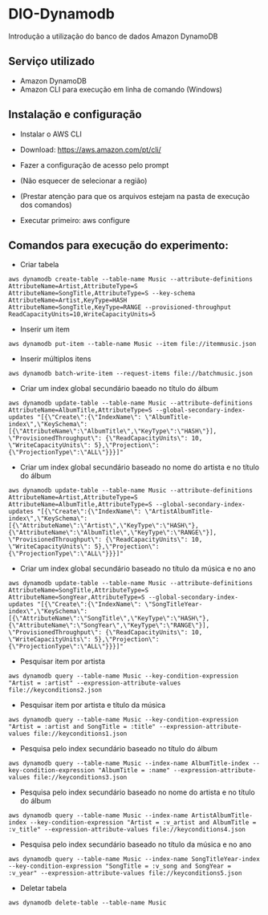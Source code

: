 # DIO-Dynamodb
Introdução a utilização do banco de dados Amazon DynamoDB 

## Serviço utilizado
  - Amazon DynamoDB
  - Amazon CLI para execução em linha de comando (Windows)
 
 ## Instalação e configuração
  - Instalar o AWS CLI
  - Download: https://aws.amazon.com/pt/cli/
 
  - Fazer a configuração de acesso pelo prompt
  - (Não esquecer de selecionar a região)
  - (Prestar atenção para que os arquivos estejam na pasta de execução dos comandos)
  - Executar primeiro: aws configure
 
## Comandos para execução do experimento:

- Criar tabela
```
aws dynamodb create-table --table-name Music --attribute-definitions AttributeName=Artist,AttributeType=S AttributeName=SongTitle,AttributeType=S --key-schema AttributeName=Artist,KeyType=HASH AttributeName=SongTitle,KeyType=RANGE --provisioned-throughput ReadCapacityUnits=10,WriteCapacityUnits=5

```

- Inserir um item
```
aws dynamodb put-item --table-name Music --item file://itemmusic.json

```

- Inserir múltiplos itens
```
aws dynamodb batch-write-item --request-items file://batchmusic.json
```

- Criar um index global secundário baeado no título do álbum
```
aws dynamodb update-table --table-name Music --attribute-definitions AttributeName=AlbumTitle,AttributeType=S --global-secondary-index-updates "[{\"Create\":{\"IndexName\": \"AlbumTitle-index\",\"KeySchema\":[{\"AttributeName\":\"AlbumTitle\",\"KeyType\":\"HASH\"}], \"ProvisionedThroughput\": {\"ReadCapacityUnits\": 10, \"WriteCapacityUnits\": 5},\"Projection\":{\"ProjectionType\":\"ALL\"}}}]"
```

- Criar um index global secundário baseado no nome do artista e no título do álbum
```
aws dynamodb update-table --table-name Music --attribute-definitions AttributeName=Artist,AttributeType=S AttributeName=AlbumTitle,AttributeType=S --global-secondary-index-updates "[{\"Create\":{\"IndexName\": \"ArtistAlbumTitle-index\",\"KeySchema\":[{\"AttributeName\":\"Artist\",\"KeyType\":\"HASH\"}, {\"AttributeName\":\"AlbumTitle\",\"KeyType\":\"RANGE\"}], \"ProvisionedThroughput\": {\"ReadCapacityUnits\": 10, \"WriteCapacityUnits\": 5},\"Projection\":{\"ProjectionType\":\"ALL\"}}}]"
```

- Criar um index global secundário baseado no título da música e no ano
```
aws dynamodb update-table --table-name Music --attribute-definitions AttributeName=SongTitle,AttributeType=S AttributeName=SongYear,AttributeType=S --global-secondary-index-updates "[{\"Create\":{\"IndexName\": \"SongTitleYear-index\",\"KeySchema\":[{\"AttributeName\":\"SongTitle\",\"KeyType\":\"HASH\"}, {\"AttributeName\":\"SongYear\",\"KeyType\":\"RANGE\"}], \"ProvisionedThroughput\": {\"ReadCapacityUnits\": 10, \"WriteCapacityUnits\": 5},\"Projection\":{\"ProjectionType\":\"ALL\"}}}]"
```

- Pesquisar item por artista
```
aws dynamodb query --table-name Music --key-condition-expression "Artist = :artist" --expression-attribute-values file://keyconditions2.json 
```

- Pesquisar item por artista e título da música
```
aws dynamodb query --table-name Music --key-condition-expression "Artist = :artist and SongTitle = :title" --expression-attribute-values file://keyconditions1.json
```

- Pesquisa pelo index secundário baseado no título do álbum
```
aws dynamodb query --table-name Music --index-name AlbumTitle-index --key-condition-expression "AlbumTitle = :name" --expression-attribute-values file://keyconditions3.json  
```

- Pesquisa pelo index secundário baseado no nome do artista e no título do álbum
```
aws dynamodb query --table-name Music --index-name ArtistAlbumTitle-index --key-condition-expression "Artist = :v_artist and AlbumTitle = :v_title" --expression-attribute-values file://keyconditions4.json
```

- Pesquisa pelo index secundário baseado no título da música e no ano
```
aws dynamodb query --table-name Music --index-name SongTitleYear-index --key-condition-expression "SongTitle = :v_song and SongYear = :v_year" --expression-attribute-values file://keyconditions5.json
```

- Deletar tabela
```
aws dynamodb delete-table --table-name Music
```
